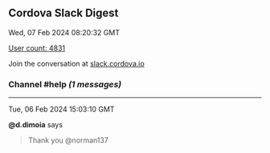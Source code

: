 ## Cordova Slack Digest
Wed, 07 Feb 2024 08:20:32 GMT

[User count: 4831](https://cordova.slack.com/)


Join the conversation at [slack.cordova.io](http://slack.cordova.io/)

### __Channel #help__ _(1 messages)_
---

Tue, 06 Feb 2024 15:03:10 GMT

__@d.dimoia__ says 
> Thank you @norman137
> 
